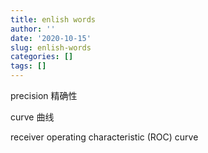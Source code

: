 ```yaml
---
title: enlish words
author: ''
date: '2020-10-15'
slug: enlish-words
categories: []
tags: []
---
```

precision 精确性

curve  曲线

receiver operating characteristic (ROC) curve
